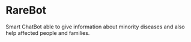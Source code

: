 # RareBot
Smart ChatBot able to give information about minority diseases and also help affected people and families.
